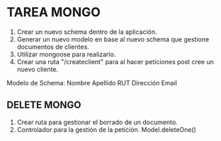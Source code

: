 # TAREA MONGO

1. Crear un nuevo schema dentro de la aplicación. 
2. Generar un nuevo modelo en base al nuevo schema que gestione documentos de clientes.
3. Utilizar mongoose para realizarlo.
4. Crear una ruta "/createclient" para al hacer peticiones post cree un nuevo cliente.

Modelo de Schema:
Nombre
Apellido
RUT
Dirección
Email


## DELETE MONGO

1. Crear ruta para gestionar el borrado de un documento.
2. Controlador para la gestión de la petición. Model.deleteOne()
